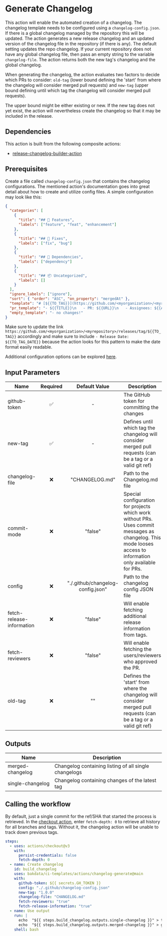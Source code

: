 # Generate Changelog

This action will enable the automated creation of a changelog. The changelog template needs to be configured using a `changelog-config.json`.
If there is a global changelog managed by the repository this will be updated.
The action generates a new release changelog and an updated version of the changelog file in the repository (if there is any). The default setting updates the repo changelog. If your current repository does not have any global changelog file, then pass an empty string to the variable `changelog-file`.
The action returns both the new tag's changelog and the global changelog.

When generating the changelog, the action evaluates two factors to decide which PRs to consider: `old-tag` (lower bound defining the 'start' from where the changelog will consider merged pull requests) and `new-tag` (upper bound defining until which tag the changelog will consider merged pull requests).

The upper bound might be either existing or new. If the new tag does not yet exist, the action will nevertheless create the changelog so that it may be included in the release.

## Dependencies

This action is built from the following composite actions:

- [release-changelog-builder-action](https://github.com/mikepenz/release-changelog-builder-action)

## Prerequisites

Create a file called `changelog-config.json` that contains the changelog configurations. The mentioned action's documentation goes into great detail about how to create and utilize config files. A simple configuration may look like this:

```json
{
  "categories": [
    {
      "title": "## 🚀 Features",
      "labels": ["feature", "feat", "enhancement"]
    },
    { 
      "title": "## 🐛 Fixes",
      "labels": ["fix", "bug"] 
    },
    { 
      "title": "## 🧪 Dependencies",
      "labels": ["dependency"] 
    },
    { 
      "title": "## 📦 Uncategorized",
      "labels": [] 
    }
  ],
  "ignore_labels": ["ignore"],
  "sort": { "order": "ASC", "on_property": "mergedAt" },
  "template": "# [${{TO_TAG}}](https://github.com/<myorganization>/<myrepository>/releases/tag/${{TO_TAG}}) - Release Date: ${{TO_TAG_DATE}}\n\n${{CHANGELOG}}",
  "pr_template": "- ${{TITLE}}\n   - PR: ${{URL}}\n   - Assignees: ${{ASSIGNEES}}\n   - Reviewers: ${{REVIEWERS}}\n   - Approvers: ${{APPROVERS}}",
  "empty_template": "- no changes!"
}
```

Make sure to update the link `https://github.com/<myorganization>/<myrepository>/releases/tag/${{TO_TAG}}` accordingly and make sure to include `- Release Date: ${{TO_TAG_DATE}}` because the action looks for this pattern to make the date format easily readable.

Additional configuration options can be explored [here](https://github.com/mikepenz/release-changelog-builder-action#configuration-specification).

## Input Parameters

| Name                      | Required |           Default Value           | Description                                                                                                                                                  |
| ------------------------- | :------: | :-------------------------------: | ------------------------------------------------------------------------------------------------------------------------------------------------------------ |
| github-token              |    ✅    |                 -                 | The GitHub token for committing the changes                                                                                                                  |
| new-tag                   |    ✅    |                 -                 | Defines until which tag the changelog will consider merged pull requests (can be a tag or a valid git ref)                                                                                                                                                  |
| changelog-file            |    ❌    |          "CHANGELOG.md"           | Path to the Changelog.md file                                                                                                                                |
| commit-mode               |    ❌    |              "false"              | Special configuration for projects which work without PRs. Uses commit messages as changelog. This mode looses access to information only available for PRs. |
| config                    |    ❌    | "./.github/changelog-config.json" | Path to the changelog config JSON file                                                                                                                       |
| fetch-release-information |    ❌    |              "false"              | Will enable fetching additional release information from tags.                                                                                               |
| fetch-reviewers           |    ❌    |              "false"              | Will enable fetching the users/reviewers who approved the PR.                                                                                                |
| old-tag                   |    ❌    |                ""                 | Defines the 'start' from where the changelog will consider merged pull requests (can be a tag or a valid git ref)                                                                                                                                             |

## Outputs

| Name             | Description                                           |
| ---------------- | ----------------------------------------------------- |
| merged-changelog | Changelog containing listing of all single changelogs |
| single-changelog | Changelog containing changes of the latest tag        |

## Calling the workflow

By default, just a single commit for the ref/SHA that started the process is retrieved. In the [checkout action](https://github.com/actions/checkout), enter `fetch-depth: 0` to retrieve all history for all branches and tags. Without it, the changelog action will be unable to track down previous tags.

```yaml
steps:
  - uses: actions/checkout@v3
    with:
      persist-credentials: false
      fetch-depth: 0
  - name: Create changelog
    id: build_changelog
    uses: bakdata/ci-templates/actions/changelog-generate@main
    with:
      github-token: ${{ secrets.GH_TOKEN }}
      config: "./.github/changelog-config.json"
      new-tag: "1.0.0"
      changelog-file: "CHANGELOG.md"
      fetch-reviewers: "true"
      fetch-release-information: "true"
  - name: Use output
    run: |
      echo  "${{ steps.build_changelog.outputs.single-changelog }}" > tag_changelog.md
      echo  "${{ steps.build_changelog.outputs.merged-changelog }}" > global_changelog.md
    shell: bash
```
